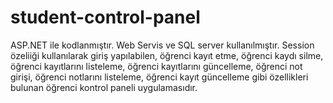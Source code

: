# student-control-panel
ASP.NET ile kodlanmıştır. Web Servis ve SQL server kullanılmıştır. Session özeliiği kullanılarak giriş yapılabilen, öğrenci kayıt etme, öğrenci kaydı silme, öğrenci kayıtlarını listeleme, öğrenci kayıtlarını güncelleme, öğrenci not girişi, öğrenci notlarını listeleme, öğrenci kayıt güncelleme  gibi özellikleri bulunan öğrenci kontrol paneli uygulamasıdır.
